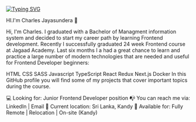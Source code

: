 [![Typing SVG](https://readme-typing-svg.demolab.com?font=Fira+Code&weight=500&size=25&duration=2500&pause=6500&color=255FA9&vCenter=true&width=435&height=30&lines=Salih+-+Frontend+Developer+%F0%9F%91%8B)](https://git.io/typing-svg)


HI.I'm Charles Jayasundera 👋

Hi, I'm Charles. I graduated with a Bachelor of Managment information system and decided to start my career path by learning Frontend development. Recently I successfully graduated 24 week Frontend course at Jagaad Academy. Last six months I a had a great chance to learn and practice a large number of modern technologies that are needed and useful for Frontend Developer beginners:

HTML
CSS
SASS
Javascript
TypeScript
React
Redux
Next.js
Docker
In this GitHub profile you will find some of my projects that cover important topics during the course.

💻 Looking for: Junior Frontend Developer position
📭 You can reach me via: LinkedIn | Email
📌 Current location: Sri Lanka, Kandy
🚀 Available for: Fully Remote | Relocation | On-site (Kandy)
